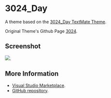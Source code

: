 # 3024_Day

A theme based on the [3024_Day TextMate Theme](http://colorsublime.com/theme/3024_Day).

Original Theme's Github Page [3024](https://github.com/idleberg/3024.tmTheme).

## Screenshot
![](https://raw.githubusercontent.com/gerane/VSCodeThemes/master/gerane.Theme-3024_Day/screenshot.PNG).


## More Information
* [Visual Studio Marketplace](https://marketplace.visualstudio.com/items/gerane.Theme-3024Day).
* [GitHub repository](https://github.com/gerane/VSCodeThemes).